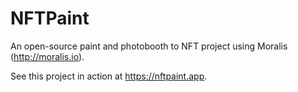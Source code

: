 # NFTPaint

An open-source paint and photobooth to NFT project using Moralis (http://moralis.io).

See this project in action at https://nftpaint.app.
